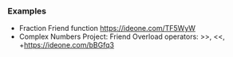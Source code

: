 ### Examples

* Fraction Friend function https://ideone.com/TF5WyW
* Complex Numbers Project: Friend Overload operators: >>, <<, +https://ideone.com/bBGfq3
